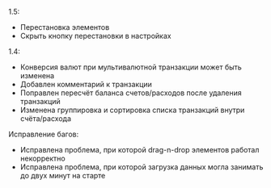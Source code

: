 1.5:
- Перестановка элементов
- Скрыть кнопку перестановки в настройках

1.4:
- Конверсия валют при мультивалютной транзакции может быть изменена
- Добавлен комментарий к транзакции
- Поправлен пересчёт баланса счетов/расходов после удаления транзакций
- Изменена группировка и сортировка списка транзакций внутри счёта/расхода

Исправление багов:
- Исправлена проблема, при которой drag-n-drop элементов работал некорректно
- Исправлена проблема, при которой загрузка данных могла занимать до двух минут на старте
